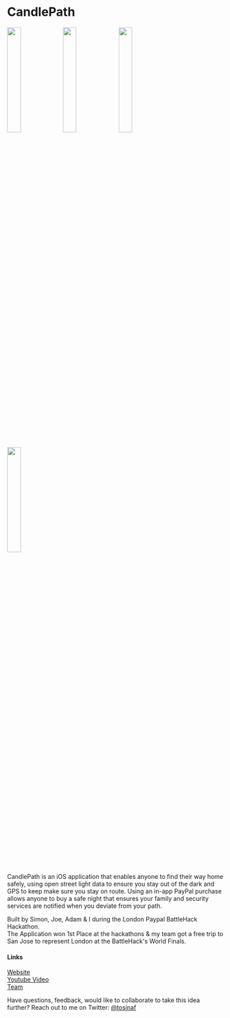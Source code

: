 CandlePath
======

<img src="https://raw.github.com/TosinAF/CandlePath/master/Screenshots/HomeView.png" height="25%" width="25%" />
<img src="https://raw.github.com/TosinAF/CandlePath/master/Screenshots/RouteView.png" height="25%" width="25%" />
<img src="https://raw.github.com/TosinAF/CandlePath/master/Screenshots/EmergencyMonitoringView.png" height="25%" width="25%" />
<img src="https://raw.github.com/TosinAF/CandlePath/master/Screenshots/ExtrasView.png" height="25%" width="25%" />


CandlePath is an iOS application that enables anyone to find their way home safely, using open street light data to ensure you stay out of the dark and GPS to keep make sure you stay on route. Using an in-app PayPal purchase allows anyone to buy a safe night that ensures your family and security services are notified when you deviate from your path.<br/>

Built by Simon, Joe, Adam & I during the London Paypal BattleHack Hackathon.<br/> 
The Application won 1st Place at the hackathons & my team got a free trip to San Jose to represent London at the BattleHack's World Finals.<br/>

#### Links

[Website](http://candlepath.aj9.co.uk) <br/>
[Youtube Video](https://www.youtube.com/watch?v=hwgki0I_0w0) <br/>
[Team](http://hacksocnotts.co.uk/)

Have questions, feedback, would like to collaborate to take this idea further? Reach out to me on Twitter: [@tosinaf](https://twitter.com/tosinaf)